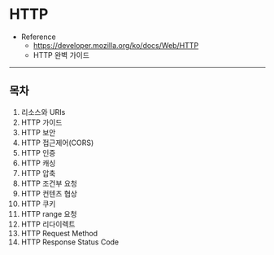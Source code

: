# HTTP

- Reference
  - https://developer.mozilla.org/ko/docs/Web/HTTP
  - HTTP 완벽 가이드

---

## 목차

1. 리소스와 URIs
2. HTTP 가이드
3. HTTP 보안
4. HTTP 접근제어(CORS)
5. HTTP 인증
6. HTTP 캐싱
7. HTTP 압축
8. HTTP 조건부 요청
9. HTTP 컨텐츠 협상
10. HTTP 쿠키
11. HTTP range 요청
12. HTTP 리다이렉트
13. HTTP Request Method
14. HTTP Response Status Code
